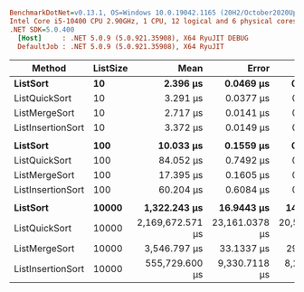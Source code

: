 ```ini

BenchmarkDotNet=v0.13.1, OS=Windows 10.0.19042.1165 (20H2/October2020Update)
Intel Core i5-10400 CPU 2.90GHz, 1 CPU, 12 logical and 6 physical cores
.NET SDK=5.0.400
  [Host]     : .NET 5.0.9 (5.0.921.35908), X64 RyuJIT DEBUG
  DefaultJob : .NET 5.0.9 (5.0.921.35908), X64 RyuJIT


```

| Method            | ListSize  |             Mean |          Error |         StdDev |    Ratio |  RatioSD |        Gen 0 |       Gen 1 |    Gen 2 |    Allocated |
| ----------------- | --------- | ---------------: | -------------: | -------------: | -------: | -------: | -----------: | ----------: | -------: | -----------: |
| **ListSort**      | **10**    |     **2.396 μs** |  **0.0469 μs** |  **0.0438 μs** | **1.00** | **0.00** |   **0.2556** |       **-** |    **-** |     **2 KB** |
| ListQuickSort     | 10        |         3.291 μs |      0.0377 μs |      0.0352 μs |     1.37 |     0.03 |       0.9079 |           - |        - |         6 KB |
| ListMergeSort     | 10        |         2.717 μs |      0.0141 μs |      0.0132 μs |     1.13 |     0.02 |       0.4120 |           - |        - |         3 KB |
| ListInsertionSort | 10        |         3.372 μs |      0.0149 μs |      0.0116 μs |     1.40 |     0.03 |       0.9956 |           - |        - |         6 KB |
|                   |           |                  |                |                |          |          |              |             |          |              |
| **ListSort**      | **100**   |    **10.033 μs** |  **0.1559 μs** |  **0.1458 μs** | **1.00** | **0.00** |   **1.9073** |  **0.0305** |    **-** |    **12 KB** |
| ListQuickSort     | 100       |        84.052 μs |      0.7492 μs |      0.6641 μs |     8.38 |     0.12 |      64.3311 |      1.2207 |        - |       395 KB |
| ListMergeSort     | 100       |        17.395 μs |      0.1605 μs |      0.1422 μs |     1.74 |     0.03 |       5.2490 |      0.0916 |        - |        32 KB |
| ListInsertionSort | 100       |        60.204 μs |      0.6084 μs |      0.5691 μs |     6.00 |     0.10 |      55.0537 |      1.5869 |        - |       338 KB |
|                   |           |                  |                |                |          |          |              |             |          |              |
| **ListSort**      | **10000** | **1,322.243 μs** | **16.9443 μs** | **14.1493 μs** | **1.00** | **0.00** | **183.5938** | **82.0313** |    **-** | **1,133 KB** |
| ListQuickSort     | 10000     | 2,169,672.571 μs | 23,161.0378 μs | 20,531.6567 μs | 1,640.64 |    25.50 |  621000.0000 | 228000.0000 |        - | 3,806,365 KB |
| ListMergeSort     | 10000     |     3,546.797 μs |     33.1337 μs |     29.3721 μs |     2.68 |     0.03 |     859.3750 |    417.9688 | 101.5625 |     5,270 KB |
| ListInsertionSort | 10000     |   555,729.600 μs |  9,330.7118 μs |  8,271.4330 μs |   420.02 |     7.13 |  510000.0000 |   1000.0000 |        - | 3,127,503 KB |
